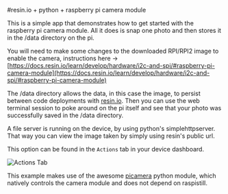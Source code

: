 #resin.io + python + raspberry pi camera module

This is a simple app that demonstrates how to get started with the raspberry pi camera module. All it does is snap one photo and then stores it in the /data directory on the pi. 

You will need to make some changes to the downloaded RPI/RPI2 image to enable the camera, instructions here -> [https://docs.resin.io/learn/develop/hardware/i2c-and-spi/#raspberry-pi-camera-module](https://docs.resin.io/learn/develop/hardware/i2c-and-spi/#raspberry-pi-camera-module)

The /data directory allows the data, in this case the image, to persist between code deployments with [resin.io](https://resin.io/). Then you can use the web terminal session to poke around on the pi itself and see that your photo was successfully saved in the /data directory.

A file server is running on the device, by using python's simplehttpserver. That way you can view the image taken by simply using resin's public url.

This option can be found in the `Actions` tab in your device dashboard.

![Actions Tab](/img/enable-public-URLs.png)

This example makes use of the awesome [picamera](https://picamera.readthedocs.io/en/latest/) python module, which natively controls the camera module and does not depend on raspistill.
